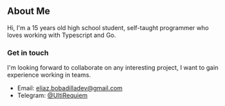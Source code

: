 ## About Me

Hi, I'm a 15 years old high school student, self-taught programmer who loves
working with Typescript and Go.

### Get in touch

I'm looking forward to collaborate on any interesting project, I want to gain
experience working in teams.

- Email: <eliaz.bobadilladev@gmail.com>
- Telegram: [@UltiRequiem](https://t.me/UltiRequiem)
